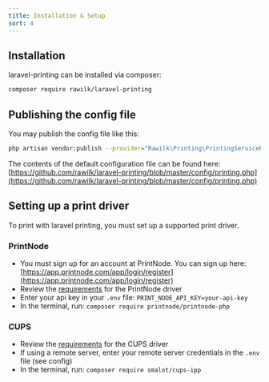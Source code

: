 ```yaml
---
title: Installation & Setup
sort: 4
---
```


## Installation

laravel-printing can be installed via composer:

```bash
composer require rawilk/laravel-printing
```

## Publishing the config file

You may publish the config file like this:

```bash
php artisan vendor:publish --provider="Rawilk\Printing\PrintingServiceProvider" --tag="config"
```

The contents of the default configuration file can be found here: [https://github.com/rawilk/laravel-printing/blob/master/config/printing.php](https://github.com/rawilk/laravel-printing/blob/master/config/printing.php)

## Setting up a print driver

To print with laravel printing, you must set up a supported print driver.

### PrintNode
- You must sign up for an account at PrintNode. You can sign up here: [https://app.printnode.com/app/login/register](https://app.printnode.com/app/login/register)
- Review the [requirements](/docs/laravel-printing/v1/requirements#printnode) for the PrintNode driver
- Enter your api key in your `.env` file: `PRINT_NODE_API_KEY=your-api-key`
- In the terminal, run: `composer require printnode/printnode-php`

### CUPS
- Review the [requirements](/docs/laravel-printing/v1/requirements#cups) for the CUPS driver
- If using a remote server, enter your remote server credentials in the `.env` file (see config)
- In the terminal, run: `composer require smalot/cups-ipp`
